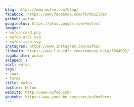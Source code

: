```yaml
---
blog: https://www.wufoo.com/blog/
facebook: https://www.facebook.com/formbuilder
github: wufoo
googleplus: https://plus.google.com/+wufoot
images:
- wufoo-card.png
- wufoo-ar21.svg
- wufoo-icon.svg
instagram: https://www.instagram.com/wufoo/
linkedin: https://www.linkedin.com/company-beta/3364692/
logohandle: wufoo
skipped: 1
sort: wufoo
tags:
- saas
- forms
title: Wufoo
twitter: Wufoo
website: http://www.wufoo.com/
youtube: https://www.youtube.com/user/wufooforms
---
```

